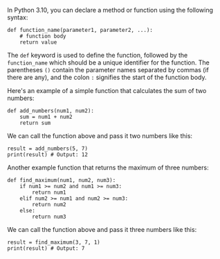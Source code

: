 In Python 3.10, you can declare a method or function using the following syntax:

```
def function_name(parameter1, parameter2, ...):
    # function body
    return value
```

The `def` keyword is used to define the function, followed by the `function_name` which should be a unique identifier for the function. The parentheses `()` contain the parameter names separated by commas (if there are any), and the colon `:` signifies the start of the function body.

Here's an example of a simple function that calculates the sum of two numbers:

```
def add_numbers(num1, num2):
    sum = num1 + num2
    return sum
```

We can call the function above and pass it two numbers like this:

```
result = add_numbers(5, 7)
print(result) # Output: 12
```

Another example function that returns the maximum of three numbers:

```
def find_maximum(num1, num2, num3):
    if num1 >= num2 and num1 >= num3:
        return num1
    elif num2 >= num1 and num2 >= num3:
        return num2
    else:
        return num3
```

We can call the function above and pass it three numbers like this:

```
result = find_maximum(3, 7, 1)
print(result) # Output: 7
```